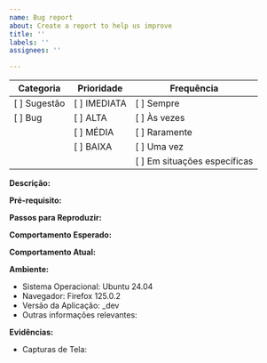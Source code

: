 ```yaml
---
name: Bug report
about: Create a report to help us improve
title: ''
labels: ''
assignees: ''

---
```


| **Categoria**   | **Prioridade**  | **Frequência** |
|-----------------|-----------------|----------------|
| [ ] Sugestão    | [ ] IMEDIATA    | [ ] Sempre     |
| [ ] Bug         | [ ] ALTA        | [ ] Às vezes   |
|                 | [ ] MÉDIA       | [ ] Raramente  |
|                 | [ ] BAIXA       | [ ] Uma vez    |
|                 |                 | [ ] Em situações específicas |


**Descrição:**


**Pré-requisito:**


**Passos para Reproduzir:**


**Comportamento Esperado:**


**Comportamento Atual:**


**Ambiente:**
- Sistema Operacional: Ubuntu 24.04
- Navegador: Firefox 125.0.2
- Versão da Aplicação: _dev
- Outras informações relevantes:

**Evidências:**
- Capturas de Tela:
